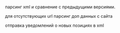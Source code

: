 парсинг xml и сравнение с предыдущими версиями.

для отсутствующих url парсинг доп данных с сайта

отправка уведомлений о новых позициях в xml